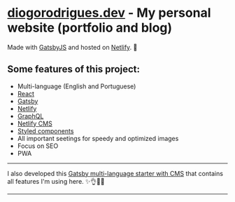 # [diogorodrigues.dev](https://www.diogorodrigues.dev/) - My personal website (portfolio and blog)

<!-- <img src="./static/assets/img/cover.png" style="width:100%"> -->
Made with [GatsbyJS](https://www.gatsbyjs.org/) and hosted on [Netlify](https://www.netlify.com/). 💜


## Some features of this project:

- Multi-language (English and Portuguese)
- [React](https://reactjs.org/)
- [Gatsby](https://www.gatsbyjs.org/)
- [Netlify](https://www.netlify.com/)
- [GraphQL](https://graphql.org/)
- [Netlify CMS](https://www.netlifycms.org/)
- [Styled components](https://styled-components.com/)
- All important seetings for speedy and optimized images
- Focus on SEO
- PWA

---

I also developed this [Gatsby multi-language starter with CMS](https://github.com/diogorodrigues/iceberg-gatsby-multilang) that contains all features I'm using here. ✨👌🎉😎

---
